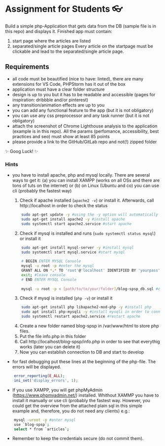 # Assignment for Students :eyeglasses:

Build a simple php-Application that gets data from the DB (sample file is in this repo) and displays it.
Finished app must contain:
  1. start page where the articles are listed
  2. separated/single article pages 
Every article on the startpage must be clickable and lead to the separated/single article page.

## Requirements
- all code must be beautified (nice to have: linted), there are many extensions for VS Code, PHPStorm has it out of
  the box
- application must have a clear folder structure
- design is up to you but it has to be readable and accessible (pages for inspiration: dribbble and/or pinterest)
- any transition/animation effects are up to you
- you can add any functional feature to the app (but it is not obligatory)
- you can use any css preprocessor and any task runner (but it is not obligatory)
- attach the screenshot of Chrome Lighthouse analysis to the application (example is in this repo). All the params (perfomance, accessibility, best practices and seo) must show at least 85 points
- please provide a link to the GitHub/GitLab repo and not(!) zipped folder

:sparkles: Goog Luck! :sparkles:

### Hints
- you have to install apache, php and mysql locally. There are several ways to get it: (a) you can install XAMPP (works on all OSs and there are tons of tuts on the internet) or (b) on Linux (Ubuntu and co) you can use cli (probably the fastest way)  

    1. Check if apache installed (`apache2 -v`) or install it. Afterwards, call http://localhost in order to check the status
    ```bash
        sudo apt-get update -y #using the -y option will automatically accept the conditions of the source update
        sudo apt-get install apache2 -y #install apache
        sudo systemctl start apache2.service #start apache
    ```  
    2. Check if mysql is installed and runs (`sudo systemctl status mysql`) or install it
    ```bash
        sudo apt-get install mysql-server -y #install mysql
        sudo systemctl start mysql.service #start mysql
        
        # BEGIN ENTER MYSQL Console
        mysql -u root -p #enter the mysql
        GRANT ALL ON *.* TO 'root'@'localhost' IDENTIFIED BY 'yourpass' WITH GRANT OPTION; # set pass for root
        exit; #leave console
        # END ENTER MYSQL Console
        
        mysql -u root -p < [path/to/to/your/folder]/blog-spsp_db.sql #create db blog-spsp and table articles by importing the file form the repo
    ```

    3. Check if mysql is installed (`php -v`) or install it
    ```bash
        sudo apt-get install php libapache2-mod-php -y #install php
        sudo apt install php-mysqli -y #install mysqli in order to connect to db
        sudo systemctl restart apache2.service #restart apache
    ```
    
    4. Create a new folder named blog-spsp in /var/www/html to store php files.
    5. Put the file info.php in this folder
    6. Call http://localhost/blog-spsp/info.php in order to see that everythig works (later you can delete it)
    7. Now you can establish connection to DB and start to develop

- for fast debugging put these lines at the beginning of the php-file. The errors will be displayed.
```php
    error_reporting(E_ALL);
    ini_set('display_errors', 1);
```
- If you use XAMPP, you will get phpMyAdmin (https://www.phpmyadmin.net/) installed. Whithout XAMMP you have to install it manually or use cli (probably the fastest way. However, you could get the overview from the attached plain sql in this simple example and, therefore, you do not need any clients) e.g.:
```bash
    mysql -uroot -p #enter mysql 
    use `blog-spsp`;
    select * from `articles`;
```
- Remember to keep the credentials secure (do not commit them).